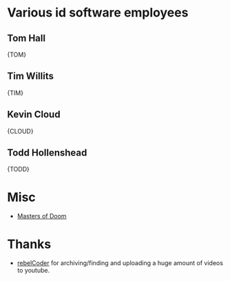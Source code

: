 # Various id software employees

## Tom Hall
{TOM}

## Tim Willits
{TIM}

## Kevin Cloud
{CLOUD}

## Todd Hollenshead
{TODD}

# Misc
- [Masters of Doom](https://isbnsearch.org/isbn/0375505245)

# Thanks
- [rebelCoder](https://www.youtube.com/user/JurisL85/videos) for archiving/finding and uploading a huge amount of videos to youtube.